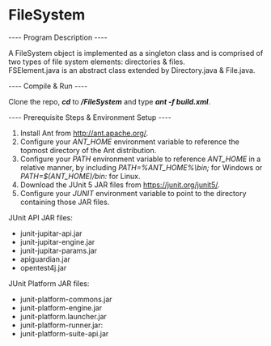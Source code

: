 # FileSystem
---- Program Description ----<br />

A FileSystem object is implemented as a singleton class and is comprised of two types of file system elements: directories & files.<br />
FSElement.java is an abstract class extended by Directory.java & File.java.<br />

---- Compile & Run ----<br />

Clone the repo, **_cd_** to **_/FileSystem_** and type **_ant -f build.xml_**.<br />

---- Prerequisite Steps & Environment Setup ----<br />

1. Install Ant from http://ant.apache.org/.
2. Configure your _ANT_HOME_ environment variable to reference the topmost directory of the Ant distribution.
3. Configure your _PATH_ environment variable to reference _ANT_HOME_ in a relative manner, by including _PATH=%ANT_HOME%\bin;_ for Windows or _PATH=$(ANT_HOME)/bin:_ for Linux.
4. Download the JUnit 5 JAR files from https://junit.org/junit5/.
5. Configure your _JUNIT_ environment variable to point to the directory containing those JAR files.

JUnit API JAR files:
* junit-jupitar-api.jar
* junit-jupitar-engine.jar
* junit-jupitar-params.jar
* apiguardian.jar
* opentest4j.jar

JUnit Platform JAR files:
* junit-platform-commons.jar
* junit-platform-engine.jar
* junit-platform.launcher.jar
* junit-platform-runner.jar:
* junit-platform-suite-api.jar
